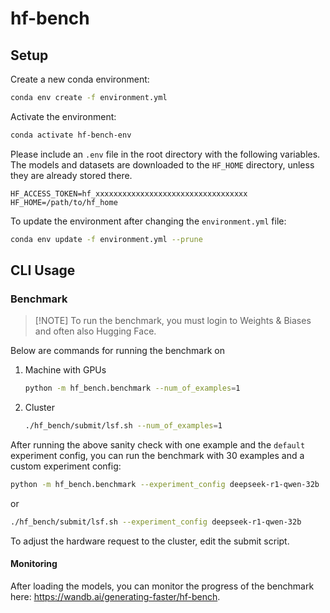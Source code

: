 # hf-bench

## Setup

Create a new conda environment:
```bash
conda env create -f environment.yml
```

Activate the environment:
```bash
conda activate hf-bench-env
```

Please include an `.env` file in the root directory with the following variables. The models and datasets are downloaded to the `HF_HOME` directory, unless they are already stored there.
```
HF_ACCESS_TOKEN=hf_xxxxxxxxxxxxxxxxxxxxxxxxxxxxxxxxxx
HF_HOME=/path/to/hf_home
```

To update the environment after changing the `environment.yml` file:
```bash
conda env update -f environment.yml --prune
```

## CLI Usage

### Benchmark

> [!NOTE] To run the benchmark, you must login to Weights & Biases and often also Hugging Face.

Below are commands for running the benchmark on 
1. Machine with GPUs

    ```bash
    python -m hf_bench.benchmark --num_of_examples=1
    ```

2. Cluster

    ```bash
    ./hf_bench/submit/lsf.sh --num_of_examples=1
    ```

After running the above sanity check with one example and the `default` experiment config, you can run the benchmark with 30 examples and a custom experiment config:

```bash
python -m hf_bench.benchmark --experiment_config deepseek-r1-qwen-32b
```
or
```bash
./hf_bench/submit/lsf.sh --experiment_config deepseek-r1-qwen-32b
```

To adjust the hardware request to the cluster, edit the submit script.

#### Monitoring

After loading the models, you can monitor the progress of the benchmark here: https://wandb.ai/generating-faster/hf-bench.

<!-- ## Tests
Run tests in parallel:
```bash
pytest -n 4 -v
``` -->